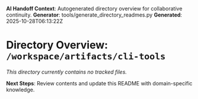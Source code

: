 <!-- AI-Handoff:START -->
**AI Handoff Context**: Autogenerated directory overview for collaborative continuity.
**Generator**: tools/generate_directory_readmes.py
**Generated**: 2025-10-28T06:13:22Z
<!-- AI-Handoff:END -->

# Directory Overview: `/workspace/artifacts/cli-tools`

_This directory currently contains no tracked files._

<!-- AI-Handoff:FOOTER-START -->
**Next Steps**: Review contents and update this README with domain-specific knowledge.
<!-- AI-Handoff:FOOTER-END -->
